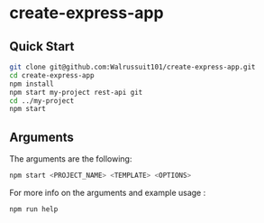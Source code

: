 # create-express-app

## Quick Start

```sh
git clone git@github.com:Walrussuit101/create-express-app.git
cd create-express-app
npm install
npm start my-project rest-api git
cd ../my-project
npm start
```

## Arguments

The arguments are the following:<br/>

```sh
npm start <PROJECT_NAME> <TEMPLATE> <OPTIONS>
```

For more info on the arguments and example usage :<br/>

```sh
npm run help
```
